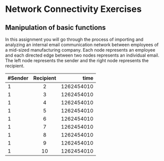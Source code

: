 # Network Connectivity Exercises

## Manipulation of basic functions 

In this assignment you will go through the process of importing and analyzing an internal email communication network between employees of a mid-sized manufacturing company. Each node represents an employee and each directed edge between two nodes represents an individual email. The left node represents the sender and the right node represents the recipient.

| #Sender | Recipient | time       |
| ------- |:---------:| ----------:|
| 1		    | 2         | 1262454010 |
| 1		    | 3         | 1262454010 |
| 1		    | 4         | 1262454010 |
| 1		    | 5         | 1262454010 |
| 1		    | 6         | 1262454010 |
| 1		    | 7         | 1262454010 |
| 1		    | 8         | 1262454010 |
| 1		    | 9         | 1262454010 |
| 1		    | 10        | 1262454010 |


